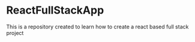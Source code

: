# ReactFullStackApp
This is a repository created to learn how to create a react based full stack project
